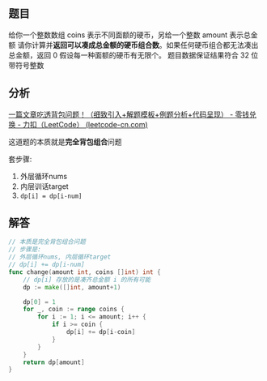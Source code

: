 ## 题目

给你一个整数数组 coins 表示不同面额的硬币，另给一个整数 amount 表示总金额
请你计算并**返回可以凑成总金额的硬币组合数**。如果任何硬币组合都无法凑出总金额，返回 0 
假设每一种面额的硬币有无限个。 
题目数据保证结果符合 32 位带符号整数

## 分析

[一篇文章吃透背包问题！（细致引入+解题模板+例题分析+代码呈现） - 零钱兑换 - 力扣（LeetCode） (leetcode-cn.com)](https://leetcode-cn.com/problems/coin-change/solution/yi-pian-wen-zhang-chi-tou-bei-bao-wen-ti-sq9n/)

这道题的本质就是**完全背包组合**问题

套步骤:

1. 外层循环nums
2. 内层训话target
3. `dp[i] = dp[i-num]` 

## 解答

```go
// 本质是完全背包组合问题
// 步骤是:
// 外层循环nums, 内层循环target
// dp[i] += dp[i-num]
func change(amount int, coins []int) int {
    // dp[i] 存放的是凑齐总金额 i 的所有可能
    dp := make([]int, amount+1)

    dp[0] = 1
    for _, coin := range coins {
        for i := 1; i <= amount; i++ {
            if i >= coin {
                dp[i] += dp[i-coin]
            }
        }
    }
    return dp[amount]
}
```

